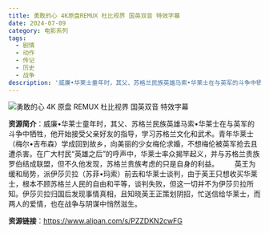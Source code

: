 ```yaml
---
title: 勇敢的心 4K原盘REMUX 杜比视界 国英双音 特效字幕
date: 2024-07-09
category: 电影系列
tags:
  - 剧情
  - 动作
  - 传记
  - 历史
  - 战争
description: '威廉•华莱士童年时，其父、苏格兰民族英雄马索•华莱士在与英军的斗争中牺牲，他开始接受父亲好友的指导，学习苏格兰文化和武术。青年华莱士（梅尔•吉布森）学成回到故乡，向美丽的少女梅伦求婚，不想梅伦被英军抢去且遭杀害。在广大村民“英雄之后”的呼声中，华莱士率众揭竿起义，并与苏格兰贵族罗伯结成联盟，但不久他发现，苏格兰贵族考虑的只是自身的利益。英王为缓和局势，派伊莎贝拉（苏菲•玛索）前去和华莱士谈判，由于英王只想收买华莱士，根本不顾苏格兰人民的自由和平等，谈判失败，但这一切并不为伊莎贝拉所知。伊莎贝拉归国后发现事情真相，且知晓英王正策划阴招，忙送信给华莱士，而两人的爱情，也在战争与阴谋中悄然滋生。'
---
```


![勇敢的心 4K 原盘 REMUX 杜比视界 国英双音 特效字幕](https://p2.itc.cn/images01/20230504/3149e05a63aa40c986a346cc2813e6e2.jpeg)

**资源简介**：威廉•华莱士童年时，其父、苏格兰民族英雄马索•华莱士在与英军的斗争中牺牲，他开始接受父亲好友的指导，学习苏格兰文化和武术。青年华莱士（梅尔•吉布森）学成回到故乡，向美丽的少女梅伦求婚，不想梅伦被英军抢去且遭杀害。在广大村民“英雄之后”的呼声中，华莱士率众揭竿起义，并与苏格兰贵族罗伯结成联盟，但不久他发现，苏格兰贵族考虑的只是自身的利益。
　　英王为缓和局势，派伊莎贝拉（苏菲•玛索）前去和华莱士谈判，由于英王只想收买华莱士，根本不顾苏格兰人民的自由和平等，谈判失败，但这一切并不为伊莎贝拉所知。伊莎贝拉归国后发现事情真相，且知晓英王正策划阴招，忙送信给华莱士，而两人的爱情，也在战争与阴谋中悄然滋生。

**资源链接**：https://www.alipan.com/s/PZZDKN2cwFG
